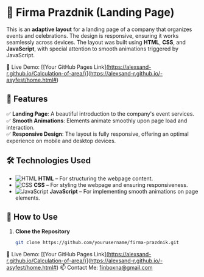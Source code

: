 # 🎉 Firma Prazdnik (Landing Page)

This is an **adaptive layout** for a landing page of a company that organizes events and celebrations. The design is responsive, ensuring it works seamlessly across devices. The layout was built using **HTML**, **CSS**, and **JavaScript**, with special attention to smooth animations triggered by JavaScript.

🔗 Live Demo:  [[Your GitHub Pages Link][(https://alexsand-r.github.io/Calculation-of-area/)](https://alexsand-r.github.io/-asyfest/home.html#)](https://alexsand-r.github.io/-asyfest/home.html#)

## 📌 Features

✅ **Landing Page**: A beautiful introduction to the company's event services.  
✅ **Smooth Animations**: Elements animate smoothly upon page load and interaction.  
✅ **Responsive Design**: The layout is fully responsive, offering an optimal experience on mobile and desktop devices.

## 🛠️ Technologies Used

- ![HTML](https://img.shields.io/badge/HTML-232F3E?style=for-the-badge&logo=html5&logoColor=E34F26) **HTML** – For structuring the webpage content.  
- ![CSS](https://img.shields.io/badge/CSS-232F3E?style=for-the-badge&logo=css3&logoColor=1572B6) **CSS** – For styling the webpage and ensuring responsiveness.  
- ![JavaScript](https://img.shields.io/badge/JavaScript-232F3E?style=for-the-badge&logo=javascript&logoColor=F7DF1E) **JavaScript** – For implementing smooth animations on page elements.

## 🚀 How to Use

1. **Clone the Repository**  
   
   ```bash
   git clone https://github.com/yourusername/firma-prazdnik.git


🔗 Live Demo:  [[Your GitHub Pages Link][(https://alexsand-r.github.io/Calculation-of-area/)](https://alexsand-r.github.io/-asyfest/home.html#)](https://alexsand-r.github.io/-asyfest/home.html#)
📫 Contact Me:
1inboxna@gmail.com
